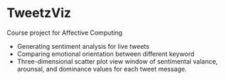 TweetzViz
=============
Course project for Affective Computing
- Generating sentiment analysis for live tweets
- Comparing emotional orientation between different keyword  
- Three-dimensional scatter plot view window of sentimental valance, arounsal, and dominance values for each tweet message.

